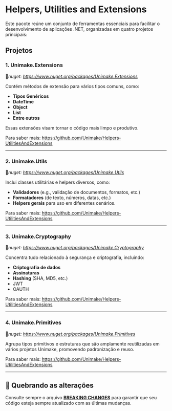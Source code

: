 ﻿# Helpers, Utilities and Extensions

Este pacote reúne um conjunto de ferramentas essenciais para facilitar o desenvolvimento de aplicações .NET, organizadas em quatro projetos principais:

## Projetos

### 1. Unimake.Extensions
🔸*nuget: https://www.nuget.org/packages/Unimake.Extensions*

Contém métodos de extensão para vários tipos comuns, como:

- **Tipos Genéricos**
- **DateTime**
- **Object**
- **List**
- **Entre outros**

Essas extensões visam tornar o código mais limpo e produtivo.

Para saber mais: https://github.com/Unimake/Helpers-UtilitiesAndExtensions

---
### 2. Unimake.Utils
🔸*nuget: https://www.nuget.org/packages/Unimake.Utils*

Inclui classes utilitárias e helpers diversos, como:

- **Validadores** (e.g., validação de documentos, formatos, etc.)
- **Formatadores** (de texto, números, datas, etc.)
- **Helpers gerais** para uso em diferentes cenários.

Para saber mais: https://github.com/Unimake/Helpers-UtilitiesAndExtensions

---
### 3. Unimake.Cryptography
🔸*nuget: https://www.nuget.org/packages/Unimake.Cryptography*

Concentra tudo relacionado à segurança e criptografia, incluindo:

- **Criptografia de dados**
- **Assinaturas**
- **Hashing** (SHA, MD5, etc.)
- JWT
- OAUTH

Para saber mais: https://github.com/Unimake/Helpers-UtilitiesAndExtensions

---
### 4. Unimake.Primitives
🔸*nuget: https://www.nuget.org/packages/Unimake.Primitives*

Agrupa tipos primitivos e estruturas que são amplamente reutilizadas em vários projetos Unimake, promovendo padronização e reuso.

Para saber mais: https://github.com/Unimake/Helpers-UtilitiesAndExtensions

---
## 📝 Quebrando as alterações

Consulte sempre o arquivo [**BREAKING CHANGES**](https://github.com/Unimake/Helpers-UtilitiesAndExtensions/blob/main/BREAKING_CHANGES.md) para garantir que seu código esteja sempre atualizado com as últimas mudanças.


